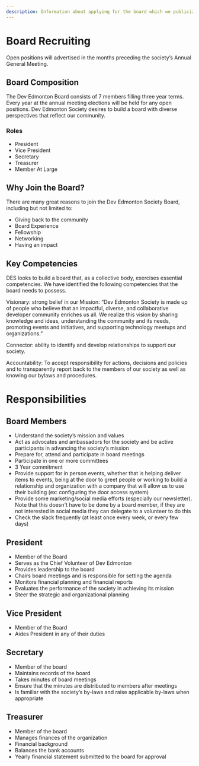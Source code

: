 ```yaml
---
description: Information about applying for the board which we publicize every three years when the board turns over.
---
```


# Board Recruiting

Open positions will advertised in the months preceding the society’s Annual General Meeting.

## Board Composition

The Dev Edmonton Board consists of 7 members filling three year terms. Every year at the annual meeting elections will be held for any open positions. Dev Edmonton Society desires to build a board with diverse perspectives that reflect our community.

### Roles
- President
- Vice President
- Secretary
- Treasurer
- Member At Large

## Why Join the Board?

There are many great reasons to join the Dev Edmonton Society Board, including but not limited to:

- Giving back to the community
- Board Experience
- Fellowship
- Networking
- Having an impact

## Key Competencies

DES looks to build a board that, as a collective body, exercises essential competencies. We have identified the following competencies that the board needs to possess.

Visionary: strong belief in our Mission: “Dev Edmonton Society is made up of people who believe that an impactful, diverse, and collaborative developer community enriches us all. We realize this vision by sharing knowledge and ideas, understanding the community and its needs, promoting events and initiatives, and supporting technology meetups and organizations.”

Connector: ability to identify and develop relationships to support our society.

Accountability: To accept responsibility for actions, decisions and policies and to transparently report back to the members of our society as well as knowing our bylaws and procedures.

# Responsibilities

## Board Members

- Understand the society’s mission and values
- Act as advocates and ambassadors for the society and be active participants in advancing the society’s mission
- Prepare for, attend and participate in board meetings
- Participate in one or more committees
- 3 Year commitment
- Provide support for in person events, whether that is helping deliver items to events, being at the door to greet people or working to build a relationship and organization with a company that will allow us to use their building (ex: configuring the door access system)
- Provide some marketing/social media efforts (especially our newsletter). Note that this doesn't have to be done by a board member, if they are not interested in social media they can delegate to a volunteer to do this
- Check the slack frequently (at least once every week, or every few days)

## President

- Member of the Board
- Serves as the Chief Volunteer of Dev Edmonton
- Provides leadership to the board
- Chairs board meetings and is responsible for setting the agenda
- Monitors financial planning and financial reports
- Evaluates the performance of the society in achieving its mission
- Steer the strategic and organizational planning

## Vice President

- Member of the Board
- Aides President in any of their duties

## Secretary

- Member of the board
- Maintains records of the board
- Takes minutes of board meetings
- Ensure that the minutes are distributed to members after meetings
- Is familiar with the society’s by-laws and raise applicable by-laws when appropriate

## Treasurer

- Member of the board
- Manages finances of the organization
- Financial background
- Balances the bank accounts
- Yearly financial statement submitted to the board for approval

